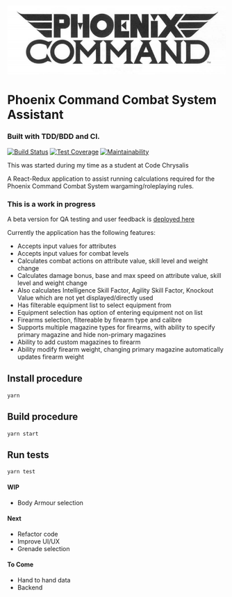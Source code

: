 ![PCCS Logo](/public/pccsBnW.png)

# Phoenix Command Combat System Assistant 

### Built with TDD/BDD and CI.
[![Build Status](https://travis-ci.org/mp40/PCCS-Helper.png?branch=master)](https://travis-ci.org/mp40/PCCS-Helper)
[![Test Coverage](https://api.codeclimate.com/v1/badges/e80706684ebcb24309e8/test_coverage)](https://codeclimate.com/github/mp40/PCCS-Helper/test_coverage)
[![Maintainability](https://api.codeclimate.com/v1/badges/e80706684ebcb24309e8/maintainability)](https://codeclimate.com/github/mp40/PCCS-Helper/maintainability)

This was started during my time as a student at Code Chrysalis

A React-Redux application to assist running calculations required for the Phoenix Command Combat System wargaming/roleplaying rules.

### This is a work in progress
A beta version for QA testing and user feedback is [deployed here](https://pccs.herokuapp.com/)

Currently the application has the following features:

- Accepts input values for attributes
- Accepts input values for combat levels
- Calculates combat actions on attribute value, skill level and weight change
- Calculates damage bonus, base and max speed on attribute value, skill level and weight change
- Also calculates Intelligence Skill Factor, Agility Skill Factor, Knockout Value which are not yet displayed/directly used
- Has filterable equipment list to select equipment from
- Equipment selection has option of entering equipment not on list
- Firearms selection, filtereable by firearm type and calibre
- Supports multiple magazine types for firearms, with ability to specify primary magazine and hide non-primary magazines
- Ability to add custom magazines to firearm
- Ability modify firearm weight, changing primary magazine automatically updates firearm weight

## Install procedure

```
yarn
```

## Build procedure

```
yarn start
```

## Run tests

```
yarn test
```

#### WIP
- Body Armour selection

#### Next

- Refactor code
- Improve UI/UX
- Grenade selection

#### To Come

- Hand to hand data
- Backend
